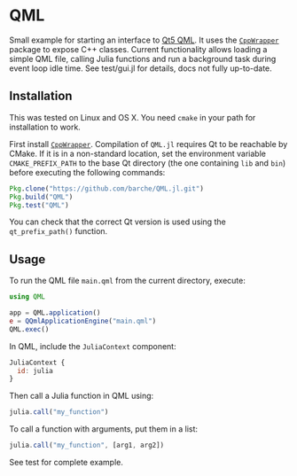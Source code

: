 # QML
Small example for starting an interface to [Qt5 QML](http://qt.io/). It uses the [`CppWrapper`](https://github.com/barche/CppWrapper) package to expose C++ classes. Current functionality allows loading a simple QML file, calling Julia functions and run a background task during event loop idle time. See test/gui.jl for details, docs not fully up-to-date.

## Installation
This was tested on Linux and OS X. You need `cmake` in your path for installation to work.

First install [`CppWrapper`](https://github.com/barche/CppWrapper). Compilation of `QML.jl` requires Qt to be reachable by CMake. If it is in a non-standard location, set the environment variable `CMAKE_PREFIX_PATH` to the base Qt directory (the one containing `lib` and `bin`) before executing the following commands:

```julia
Pkg.clone("https://github.com/barche/QML.jl.git")
Pkg.build("QML")
Pkg.test("QML")
```

You can check that the correct Qt version is used using the `qt_prefix_path()` function.

## Usage

To run the QML file `main.qml` from the current directory, execute:
```julia
using QML

app = QML.application()
e = QQmlApplicationEngine("main.qml")
QML.exec()
```

In QML, include the `JuliaContext` component:
```qml
JuliaContext {
  id: julia
}
```

Then call a Julia function in QML using:
```qml
julia.call("my_function")
```

To call a function with arguments, put them in a list:
```qml
julia.call("my_function", [arg1, arg2])
```

See test for complete example.
